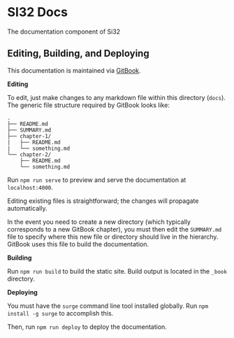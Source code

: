 # SI32 Docs

The documentation component of Si32

## Editing, Building, and Deploying

This documentation is maintained via [GitBook](https://github.com/GitbookIO/gitbook).

**Editing**

To edit, just make changes to any markdown file within this directory (`docs`).
The generic file structure required by GitBook looks like:

```
.
├── README.md
├── SUMMARY.md
├── chapter-1/
|   ├── README.md
|   └── something.md
└── chapter-2/
    ├── README.md
    └── something.md
```

Run `npm run serve` to preview and serve the documentation at `localhost:4000`. 

Editing existing files is straightforward; the changes will propagate automatically. 

In the event you need to create a new directory (which typically corresponds to a new GitBook chapter), you must then edit the `SUMMARY.md` file to specify where this new file or directory should live in the hierarchy. GitBook uses this file to build the documentation. 

**Building**

Run `npm run build` to build the static site. Build output is located in the `_book` directory. 

**Deploying**

You must have the `surge` command line tool installed globally. Run `npm install -g surge` to accomplish this. 

Then, run `npm run deploy` to deploy the documentation. 


